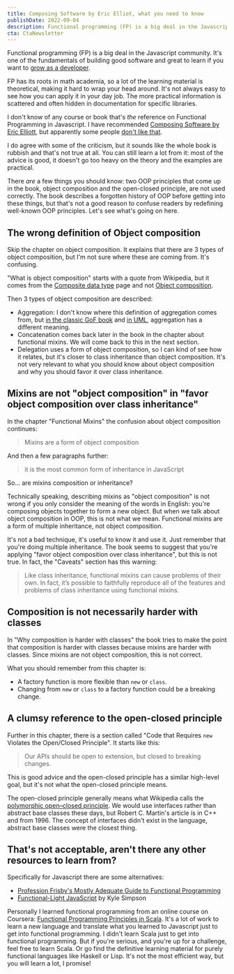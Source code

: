 ```yaml
---
title: Composing Software by Eric Elliot, what you need to know
publishDate: 2022-09-04
description: Functional programming (FP) is a big deal in the Javascript community. It's one of the fundamentals of building good software and great to learn if you want to grow as a developer...
cta: CtaNewsletter
---
```


Functional programming (FP) is a big deal in the Javascript community. It's one of the fundamentals of building good software and great to learn if you want to [grow as a developer](/index.php/2022/07/05/how-to-grow-as-a-developer-without-getting-overwhelmed/).

FP has its roots in math academia, so a lot of the learning material is theoretical, making it hard to wrap your head around. It's not always easy to see how you can apply it in your day job. The more practical information is scattered and often hidden in documentation for specific libraries.

I don't know of any course or book that's *the* reference on Functional Programming in Javascript. I have recommended [Composing Software by Eric Elliott](https://medium.com/javascript-scene/composing-software-the-book-f31c77fc3ddc), but apparently some people [don't like that](https://www.reddit.com/r/javascript/comments/whxmzt/comment/ijclkqj/).

I do agree with some of the criticism, but it sounds like the whole book is rubbish and that's not true at all. You can still learn a lot from it: most of the advice is good, it doesn't go too heavy on the theory and the examples are practical.

There *are* a few things you should know: two OOP principles that come up in the book, object composition and the open-closed principle, are not used correctly. The book describes a forgotten history of OOP before getting into these things, but that's not a good reason to confuse readers by redefining well-known OOP principles. Let's see what's going on here.

## The wrong definition of Object composition

Skip the chapter on object composition. It explains that there are 3 types of object composition, but I'm not sure where these are coming from. It's confusing.

"What is object composition" starts with a quote from Wikipedia, but it comes from the [Composite data type](https://en.wikipedia.org/wiki/Composite_data_type) page and not [Object composition](https://en.wikipedia.org/wiki/Object_composition).

Then 3 types of object composition are described:

* Aggregation: I don't know where this definition of aggregation comes from, but [in the classic GoF book](https://softwareengineering.stackexchange.com/questions/389939/how-to-implement-acquaintance-and-aggregate-as-described-by-the-gang-of-four) and [in UML](https://en.wikipedia.org/wiki/Object_composition#UML_modeling_technique), aggregation has a different meaning.
* Concatenation comes back later in the book in the chapter about functional mixins. We will come back to this in the next section.
* Delegation uses a form of object composition, so I can kind of see how it relates, but it's closer to class inheritance than object composition. It's not very relevant to what you should know about object composition and why you should favor it over class inheritance.

## Mixins are not "object composition" in "favor object composition over class inheritance"

In the chapter "Functional Mixins" the confusion about object composition continues:

> Mixins are a form of object composition

And then a few paragraphs further:

> it is the most common form of inheritance in JavaScript

So... are mixins composition or inheritance?

Technically speaking, describing mixins as "object composition" is not wrong if you only consider the meaning of the words in English: you're composing objects together to form a new object. But when we talk about object composition in OOP, this is not what we mean. Functional mixins are a form of multiple inheritance, not object composition.

It's not a bad technique, it's useful to know it and use it. Just remember that you're doing multiple inheritance. The book seems to suggest that you're applying "favor object composition over class inheritance", but this is not true. In fact, the "Caveats" section has this warning:

> Like class inheritance, functional mixins can cause problems of their own. In fact, it’s possible to faithfully reproduce all of the features and problems of class inheritance using functional mixins.

## Composition is not necessarily harder with classes

In "Why composition is harder with classes" the book tries to make the point that composition is harder with classes because mixins are harder with classes. Since mixins are not object composition, this is not correct.

What you should remember from this chapter is:
* A factory function is more flexible than `new` or `class`.
* Changing from `new` or `class` to a factory function could be a breaking change.

## A clumsy reference to the open-closed principle

Further in this chapter, there is a section called "Code that Requires `new` Violates the Open/Closed Principle". It starts like this:

> Our APIs should be open to extension, but closed to breaking changes.

This is good advice and the open-closed principle has a similar high-level goal, but it's not what the open-closed principle means.

The open-closed principle generally means what Wikipedia calls the [polymorphic open–closed principle](https://en.wikipedia.org/wiki/Open%E2%80%93closed_principle#Polymorphic_open–closed_principle). We would use interfaces rather than abstract base classes these days, but Robert C. Martin's article is in C++ and from 1996. The concept of interfaces didn't exist in the language, abstract base classes were the closest thing.

## That's not acceptable, aren't there any other resources to learn from?

Specifically for Javascript there are some alternatives:
* [Profession Frisby's Mostly Adequate Guide to Functional Programming](https://mostly-adequate.gitbook.io/mostly-adequate-guide/)
* [Functional-Light JavaScript](https://github.com/getify/Functional-Light-JS) by Kyle Simpson

Personally I learned functional programming from an online course on Coursera: [Functional Programming Principles in Scala](https://www.coursera.org/learn/scala-functional-programming). It's a lot of work to learn a new language and translate what you learned to Javascript just to get into functional programming. I didn't learn Scala just to get into functional programming. But if you're serious, and you're up for a challenge, feel free to learn Scala. Or go find the definitive learning material for purely functional languages like Haskell or Lisp. It's not the most efficient way, but you will learn a lot, I promise!
